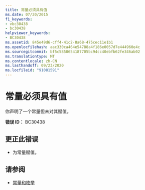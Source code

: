 ```yaml
---
title: 常量必须具有值
ms.date: 07/20/2015
f1_keywords:
- vbc30438
- bc30438
helpviewer_keywords:
- BC30438
ms.assetid: 845e49d6-cff4-41c2-8a68-475cec11e1b1
ms.openlocfilehash: aac330ca464e54788a4f186e0057d7e444960e4c
ms.sourcegitcommit: bf5c5850654187705bc94cc40ebfb62fe346ab02
ms.translationtype: MT
ms.contentlocale: zh-CN
ms.lasthandoff: 09/23/2020
ms.locfileid: "91081591"
---
```

# <a name="constants-must-have-a-value"></a>常量必须具有值

你声明了一个常量但未对其赋值。  
  
 **错误 ID：** BC30438  
  
## <a name="to-correct-this-error"></a>更正此错误  
  
- 为常量赋值。  
  
## <a name="see-also"></a>请参阅

- [常量和枚举](../language-reference/constants-and-enumerations.md)
